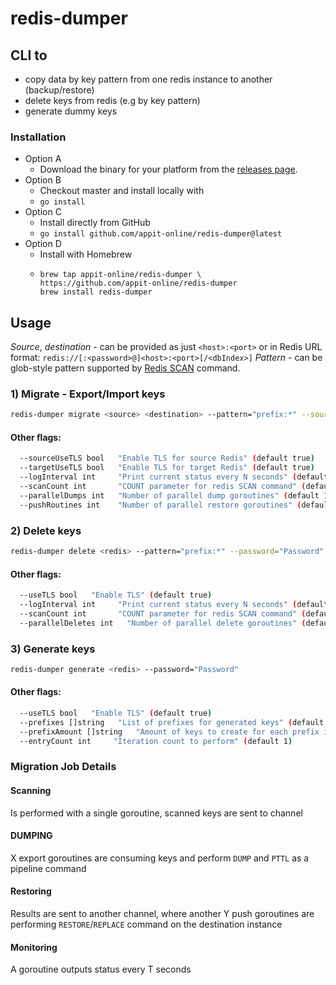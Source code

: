 # redis-dumper

## CLI to 
- copy data by key pattern from one redis instance to another (backup/restore)
- delete keys from redis (e.g by key pattern)
- generate dummy keys 


### Installation

- Option A 
  - Download the binary for your platform from the [releases page](https://github.com/appit-online/redis-dumper/releases).
- Option B
  - Checkout master and install locally with 
  - `go install`
- Option C
  - Install directly from GitHub 
  - `go install github.com/appit-online/redis-dumper@latest`
- Option D
  - Install with Homebrew 
  - ```
    brew tap appit-online/redis-dumper \  
    https://github.com/appit-online/redis-dumper
    brew install redis-dumper
    ```


## Usage


*Source*, *destination* - can be provided as just `<host>:<port>` or in Redis URL format: `redis://[:<password>@]<host>:<port>[/<dbIndex>]`
*Pattern* - can be glob-style pattern supported by [Redis SCAN](https://redis.io/commands/scan) command.


### 1) Migrate - Export/Import keys
```bash
redis-dumper migrate <source> <destination> --pattern="prefix:*" --sourcePassword="SourcePassword" --targetPassword="TargetPassword"
```

#### Other flags:
```bash
  --sourceUseTLS bool   "Enable TLS for source Redis" (default true)
  --targetUseTLS bool   "Enable TLS for target Redis" (default true)
  --logInterval int     "Print current status every N seconds" (default 1)
  --scanCount int       "COUNT parameter for redis SCAN command" (default 1000)
  --parallelDumps int   "Number of parallel dump goroutines" (default 100)
  --pushRoutines int    "Number of parallel restore goroutines" (default 100)
```

### 2) Delete keys
```bash
redis-dumper delete <redis> --pattern="prefix:*" --password="Password" 
```

#### Other flags:
```bash
  --useTLS bool   "Enable TLS" (default true)
  --logInterval int     "Print current status every N seconds" (default 1)
  --scanCount int       "COUNT parameter for redis SCAN command" (default 1000)
  --parallelDeletes int   "Number of parallel delete goroutines" (default 100)
```

### 3) Generate keys
```bash
redis-dumper generate <redis> --password="Password" 
```

#### Other flags:
```bash
  --useTLS bool   "Enable TLS" (default true)
  --prefixes []string   "List of prefixes for generated keys" (default {"mykey:", "testkey:"})
  --prefixAmount []string   "Amount of keys to create for each prefix in one iteration" (default {"1", "2"})
  --entryCount int     "Iteration count to perform" (default 1)
```

### Migration Job Details

#### Scanning
Is performed with a single goroutine, scanned keys are sent to channel

#### DUMPING
X export goroutines are consuming keys and perform `DUMP` and `PTTL` as a pipeline command

#### Restoring
Results are sent to another channel, where another Y push goroutines are performing `RESTORE`/`REPLACE` command on the destination instance

#### Monitoring
A goroutine outputs status every T seconds 

